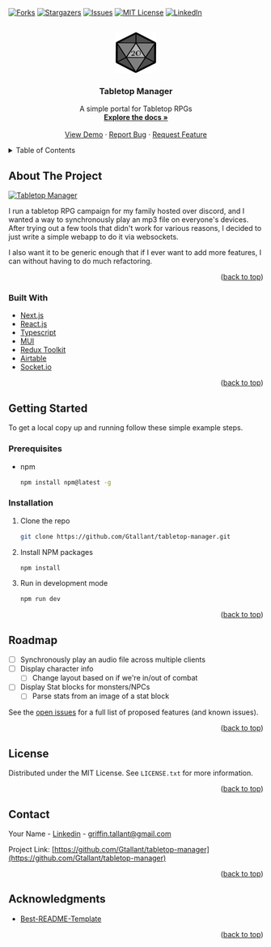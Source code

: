 <div id="top"></div>

<!-- PROJECT SHIELDS -->
<!--
*** I'm using markdown "reference style" links for readability.
*** Reference links are enclosed in brackets [ ] instead of parentheses ( ).
*** See the bottom of this document for the declaration of the reference variables
*** for contributors-url, forks-url, etc. This is an optional, concise syntax you may use.
*** https://www.markdownguide.org/basic-syntax/#reference-style-links
-->
[![Forks][forks-shield]][forks-url]
[![Stargazers][stars-shield]][stars-url]
[![Issues][issues-shield]][issues-url]
[![MIT License][license-shield]][license-url]
[![LinkedIn][linkedin-shield]][linkedin-url]



<!-- PROJECT LOGO -->
<br />
<div align="center">
  <a href="https://github.com/Gtallant/tabletop-manager">
    <img src="public\Logo_256.png" alt="Logo" width="80" height="80">
  </a>

<h3 align="center">Tabletop Manager</h3>

  <p align="center">
    A simple portal for Tabletop RPGs
    <br />
    <a href="https://github.com/Gtallant/tabletop-manager"><strong>Explore the docs »</strong></a>
    <br />
    <br />
    <a href="https://tabletop-manager.vercel.app/">View Demo</a>
    ·
    <a href="https://github.com/Gtallant/tabletop-manager/issues">Report Bug</a>
    ·
    <a href="https://github.com/Gtallant/tabletop-manager/issues">Request Feature</a>
  </p>
</div>



<!-- TABLE OF CONTENTS -->
<details>
  <summary>Table of Contents</summary>
  <ol>
    <li>
      <a href="#about-the-project">About The Project</a>
      <ul>
        <li><a href="#built-with">Built With</a></li>
      </ul>
    </li>
    <li>
      <a href="#getting-started">Getting Started</a>
      <ul>
        <li><a href="#prerequisites">Prerequisites</a></li>
        <li><a href="#installation">Installation</a></li>
      </ul>
    </li>
    <!-- <li><a href="#usage">Usage</a></li> -->
    <li><a href="#roadmap">Roadmap</a></li>
    <!-- <li><a href="#contributing">Contributing</a></li> -->
    <li><a href="#license">License</a></li>
    <li><a href="#contact">Contact</a></li>
    <li><a href="#acknowledgments">Acknowledgments</a></li>
  </ol>
</details>



<!-- ABOUT THE PROJECT -->
## About The Project
[![Tabletop Manager][product-screenshot]](https://tabletop-manager.vercel.app/)

I run a tabletop RPG campaign for my family hosted over discord, and I wanted a way to synchronously play an mp3 file on everyone's devices. After trying out a few tools that didn't work for various reasons, I decided to just write a simple webapp to do it via websockets.

I also want it to be generic enough that if I ever want to add more features, I can without having to do much refactoring.

<p align="right">(<a href="#top">back to top</a>)</p>



### Built With

* [Next.js](https://nextjs.org/)
* [React.js](https://reactjs.org/)
* [Typescript](https://www.typescriptlang.org/)
* [MUI](https://mui.com/)
* [Redux Toolkit](https://redux-toolkit.js.org/)
* [Airtable](https://airtable.com/)
* [Socket.io](https://socket.io/)

<p align="right">(<a href="#top">back to top</a>)</p>



<!-- GETTING STARTED -->
## Getting Started

To get a local copy up and running follow these simple example steps.

### Prerequisites

* npm
  ```sh
  npm install npm@latest -g
  ```

### Installation

1. Clone the repo
   ```sh
   git clone https://github.com/Gtallant/tabletop-manager.git
   ```
3. Install NPM packages
   ```sh
   npm install
   ```
4. Run in development mode
   ```sh
   npm run dev
   ```

<p align="right">(<a href="#top">back to top</a>)</p>



<!-- USAGE EXAMPLES -->
<!-- ## Usage

This is a project intended 

_For more examples, please refer to the [Documentation](https://example.com)_

<p align="right">(<a href="#top">back to top</a>)</p> -->



<!-- ROADMAP -->
## Roadmap

- [ ] Synchronously play an audio file across multiple clients
- [ ] Display character info
    - [ ] Change layout based on if we're in/out of combat
- [ ] Display Stat blocks for monsters/NPCs
    - [ ] Parse stats from an image of a stat block

See the [open issues](https://github.com/Gtallant/tabletop-manager/issues) for a full list of proposed features (and known issues).

<p align="right">(<a href="#top">back to top</a>)</p>



<!-- CONTRIBUTING -->
<!-- ## Contributing

Contributions are what make the open source community such an amazing place to learn, inspire, and create. Any contributions you make are **greatly appreciated**.

If you have a suggestion that would make this better, please fork the repo and create a pull request. You can also simply open an issue with the tag "enhancement".
Don't forget to give the project a star! Thanks again!

1. Fork the Project
2. Create your Feature Branch (`git checkout -b feature/AmazingFeature`)
3. Commit your Changes (`git commit -m 'Add some AmazingFeature'`)
4. Push to the Branch (`git push origin feature/AmazingFeature`)
5. Open a Pull Request

<p align="right">(<a href="#top">back to top</a>)</p> -->



<!-- LICENSE -->
## License

Distributed under the MIT License. See `LICENSE.txt` for more information.

<p align="right">(<a href="#top">back to top</a>)</p>



<!-- CONTACT -->
## Contact

Your Name - [Linkedin](https://www.linkedin.com/in/griffintallant/) - griffin.tallant@gmail.com

Project Link: [https://github.com/Gtallant/tabletop-manager](https://github.com/Gtallant/tabletop-manager)

<p align="right">(<a href="#top">back to top</a>)</p>

<!-- ACKNOWLEDGMENTS -->
## Acknowledgments

* [Best-README-Template](https://github.com/othneildrew/Best-README-Template)

<p align="right">(<a href="#top">back to top</a>)</p>

<!-- MARKDOWN LINKS & IMAGES -->
<!-- https://www.markdownguide.org/basic-syntax/#reference-style-links -->
[contributors-shield]: https://img.shields.io/github/contributors/Gtallant/tabletop-manager.svg?style=for-the-badge
[contributors-url]: https://github.com/Gtallant/tabletop-manager/graphs/contributors
[forks-shield]: https://img.shields.io/github/forks/github_username/tabletop-manager.svg?style=for-the-badge
[forks-url]: https://github.com/Gtallant/tabletop-manager/network/members
[stars-shield]: https://img.shields.io/github/stars/Gtallant/tabletop-manager.svg?style=for-the-badge
[stars-url]: https://github.com/Gtallant/tabletop-manager/stargazers
[issues-shield]: https://img.shields.io/github/issues/Gtallant/tabletop-manager.svg?style=for-the-badge
[issues-url]: https://github.com/Gtallant/tabletop-manager/issues
[license-shield]: https://img.shields.io/github/license/Gtallant/tabletop-manager.svg?style=for-the-badge
[license-url]: https://github.com/Gtallant/tabletop-manager/blob/master/LICENSE.txt
[linkedin-shield]: https://img.shields.io/badge/-LinkedIn-black.svg?style=for-the-badge&logo=linkedin&colorB=555
[linkedin-url]: https://www.linkedin.com/in/griffintallant/
[product-screenshot]: public/screenshot.png
